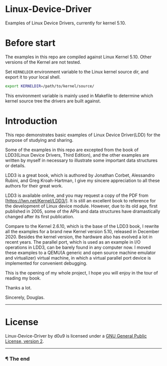 # Linux-Device-Driver

Examples of Linux Device Drivers, currently for kernel 5.10.

# Before start

The examples in this repo are compiled against Linux Kernel 5.10. Other versions
of the Kernel are not tested.

Set `KERNELDIR` environment variable to the Linux kernel source dir, and export 
it to your local shell.

```bash
export KERNELDIR=/path/to/kernel/source/
```

This environment variable is mainly used in Makefile to determine which kernel
source tree the drivers are built against.

# Introduction

This repo demonstrates basic examples of Linux Device Driver(LDD) for
the purpose of studying and sharing.

Some of the examples in this repo are excepted from the book of 
LDD3(Linux Device Drivers, Third Edition), and the other examples are written
by myself in necessary to illustrate some important data structures or details.

LDD3 is a great book, which is authored by Jonathan Corbet, Alessandro Rubini,
and Greg Kroah-Hartman, I give my sincere appreciation to all these authors
for their great work.

LDD3 is available online, and you may request a copy of the PDF from
[https://lwn.net/Kernel/LDD3/]. It is still an excellent book to reference for
the development of Linux device module. However, due to its old age, first
published in 2005, some of the APIs and data structures have dramastically
changed after its first publication.

Compare to the Kernel 2.6.10, which is the base of the LDD3 book, I rewrite all 
the examples for a brand new Kernel version 5.10, released in December 2020.
Besides the kernel version, the hardware also has evolved a lot in recent years.
The parallel port, which is used as an example in I/O operations in LDD3, can be
barely found in any computer now. I moved these examples to a QEMU(A generic
and open source machine emulator and virtualizer) virtual machine, in which 
a virtual parallel port device is implemented for convenient debugging.

This is the opening of my whole project, I hope you will enjoy in the tour
of reading my book.

Thanks a lot.

Sincerely, Douglas.

---

# License

Linux-Device-Driver by d0u9 is licensed under a
[GNU General Public License, version 2][1].

---

### ¶ The end


[1]: https://www.gnu.org/licenses/old-licenses/gpl-2.0.en.html
[https://lwn.net/Kernel/LDD3/]: https://lwn.net/Kernel/LDD3/
